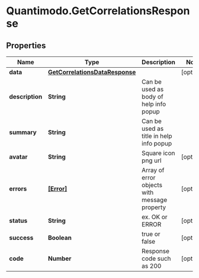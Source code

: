 # Quantimodo.GetCorrelationsResponse

## Properties
Name | Type | Description | Notes
------------ | ------------- | ------------- | -------------
**data** | [**GetCorrelationsDataResponse**](GetCorrelationsDataResponse.md) |  | [optional] 
**description** | **String** | Can be used as body of help info popup | 
**summary** | **String** | Can be used as title in help info popup | 
**avatar** | **String** | Square icon png url | [optional] 
**errors** | [**[Error]**](Error.md) | Array of error objects with message property | [optional] 
**status** | **String** | ex. OK or ERROR | [optional] 
**success** | **Boolean** | true or false | [optional] 
**code** | **Number** | Response code such as 200 | [optional] 


